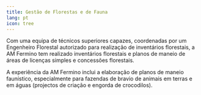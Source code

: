 ```yaml
---
title: Gestão de Florestas e de Fauna
lang: pt
icon: tree
---
```

Com uma equipa de técnicos superiores capazes, coordenadas por um Engenheiro Florestal autorizado para realização de inventários florestais, a AM Fermino tem realizado inventários florestais e planos de maneio de áreas de licenças simples e concessões florestais.

A experiência da AM Fermino inclui a elaboração de planos de maneio faunístico, especialmente para fazendas de bravio de animais em terras e em águas (projectos de criação e engorda de crocodilos).